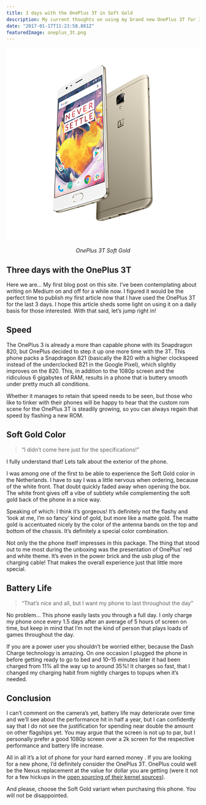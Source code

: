 ```yaml
---
title: 3 days with the OnePlus 3T in Soft Gold
description: My current thoughts on using my brand new OnePlus 3T for 3 full days
date: "2017-01-17T11:23:58.881Z"
featuredImage: oneplus_3t.png
---
```


![OnePlus 3T Soft Gold](./oneplus_3t.png)

<p style="text-align: center;"><em>OnePlus 3T Soft Gold</em><p>

## Three days with the OnePlus 3T

Here we are… My first blog post on this site. I’ve been contemplating about writing on Medium on and off for a while now. I figured it would be the perfect time to publish my first article now that I have used the OnePlus 3T for the last 3 days. I hope this article sheds some light on using it on a daily basis for those interested. With that said, let’s jump right in!

## Speed

The OnePlus 3 is already a more than capable phone with its Snapdragon 820, but OnePlus decided to step it up one more time with the 3T. This phone packs a Snapdragon 821 (basically the 820 with a higher clockspeed instead of the underclocked 821 in the Google Pixel), which slightly improves on the 820. This, in addition to the 1080p screen and the ridiculous 6 gigabytes of RAM, results in a phone that is buttery smooth under pretty much all conditions.

Whether it manages to retain that speed needs to be seen, but those who like to tinker with their phones will be happy to hear that the custom rom scene for the OnePlus 3T is steadily growing, so you can always regain that speed by flashing a new ROM.

## Soft Gold Color

> “I didn’t come here just for the specifications!”

I fully understand that! Lets talk about the exterior of the phone.

I was among one of the first to be able to experience the Soft Gold color in the Netherlands. I have to say I was a little nervous when ordering, because of the white front. That doubt quickly faded away when opening the box. The white front gives off a vibe of subtlety while complementing the soft gold back of the phone in a nice way.

Speaking of which: I think it’s gorgeous! It’s definitely not the flashy and ‘look at me, I’m so fancy’ kind of gold, but more like a matte gold. The matte gold is accentuated nicely by the color of the antenna bands on the top and bottom of the chassis. It’s definitely a special color combination.

Not only the the phone itself impresses in this package. The thing that stood out to me most during the unboxing was the presentation of OnePlus’ red and white theme. It’s even in the power brick and the usb plug of the charging cable! That makes the overall experience just that little more special.

## Battery Life

> “That’s nice and all, but I want my phone to last throughout the day”

No problem… This phone easily lasts you through a full day. I only charge my phone once every 1.5 days after an average of 5 hours of screen on time, but keep in mind that I’m not the kind of person that plays loads of games throughout the day.

If you are a power user you shouldn’t be worried either, because the Dash Charge technology is amazing. On one occasion I plugged the phone in before getting ready to go to bed and 10–15 minutes later it had been charged from 11% all the way up to around 35%! It charges so fast, that I changed my charging habit from nightly charges to topups when it’s needed.

## Conclusion

I can’t comment on the camera’s yet, battery life may deteriorate over time and we’ll see about the performance hit in half a year, but I can confidently say that I do not see the justification for spending near double the amount on other flagships yet. You may argue that the screen is not up to par, but I personally prefer a good 1080p screen over a 2k screen for the respective performance and battery life increase.

All in all it’s a lot of phone for your hard earned money . If you are looking for a new phone, I’d definitely consider the OnePlus 3T. OnePlus could well be the Nexus replacement at the value for dollar you are getting (were it not for a few hickups in the [open sourcing of their kernel sources](https://www.xda-developers.com/xda-developers-urges-oneplus-to-comply-with-gplv2-and-release-kernel-sources/)).

And please, choose the Soft Gold variant when purchasing this phone. You will not be disappointed.
